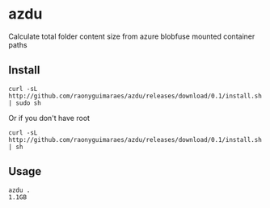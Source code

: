 # azdu
Calculate total folder content size from azure blobfuse mounted container paths
## Install
```
curl -sL http://github.com/raonyguimaraes/azdu/releases/download/0.1/install.sh | sudo sh
```
Or if you don't have root
```
curl -sL http://github.com/raonyguimaraes/azdu/releases/download/0.1/install.sh | sh
```
## Usage
```
azdu .
1.1GB
```
